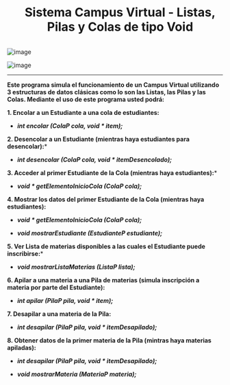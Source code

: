 <div id="user-content-toc">
  <ul align="center">
    <summary><h1 style="display: inline-block">Sistema Campus Virtual - Listas, Pilas y Colas de tipo Void</h1>
    </summary>
  </ul>
</div>

![image](https://github.com/user-attachments/assets/65534808-b031-44ca-b0bc-7e1623abf5e0)

![image](https://github.com/user-attachments/assets/93a6e719-8c78-416c-a4bd-3b3817900df2)

---

**Este programa simula el funcionamiento de un Campus Virtual utilizando 3 estructuras de datos clásicas como lo son las Listas, las Pilas y las Colas. Mediante el uso de este programa usted podrá:**

**1. Encolar a un Estudiante a una cola de estudiantes:** 

- ***int encolar (ColaP cola, void * item);***

**2. Desencolar a un Estudiante (mientras haya estudiantes para desencolar):***

- ***int desencolar (ColaP cola, void * itemDesencolado);***

**3. Acceder al primer Estudiante de la Cola (mientras haya estudiantes):***

- ***void * getElementoInicioCola (ColaP cola);***

**4. Mostrar los datos del primer Estudiante de la Cola (mientras haya estudiantes):**

- ***void * getElementoInicioCola (ColaP cola);***

- ***void mostrarEstudiante (EstudianteP estudiante);***

**5. Ver Lista de materias disponibles a las cuales el Estudiante puede inscribirse:***

- ***void mostrarListaMaterias (ListaP lista);***

**6. Apilar a una materia a una Pila de materias (simula inscripción a materia por parte del Estudiante):**

- ***int apilar (PilaP pila, void * item);***

**7. Desapilar a una materia de la Pila:**

- ***int desapilar (PilaP pila, void * itemDesapilado);***

**8. Obtener datos de la primer materia de la Pila (mintras haya materias apiladas):**

- ***int desapilar (PilaP pila, void * itemDesapilado);***

- ***void mostrarMateria (MateriaP materia);*** 
